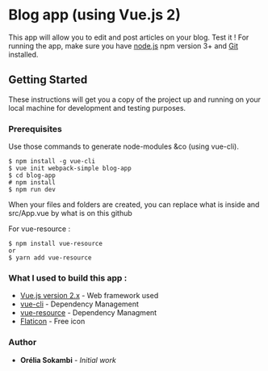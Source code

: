 # Blog app (using Vue.js 2) 

This app will allow you to edit and post articles on your blog. Test it !
For running the app, make sure you have [node.js](https://nodejs.org/en/) npm version 3+ and [Git](https://git-scm.com/) installed.

## Getting Started
These instructions will get you a copy of the project up and running on your local machine for development and testing purposes.

### Prerequisites

Use those commands to generate node-modules &co (using vue-cli).
```
$ npm install -g vue-cli
$ vue init webpack-simple blog-app
$ cd blog-app
# npm install
$ npm run dev
```
When your files and folders are created, you can replace what is inside and src/App.vue by what is on this github

For vue-resource :
```
$ npm install vue-resource
or
$ yarn add vue-resource
```


### What I used to build this app :
* [Vue.js version 2.x](https://vuejs.org/) - Web framework used
* [vue-cli](https://github.com/vuejs/vue-cli) - Dependency Management
* [vue-resource](https://github.com/pagekit/vue-resource) - Dependency Managment
* [Flaticon](https://www.flaticon.com/) - Free icon

### Author
* **Orélia Sokambi** - *Initial work*
